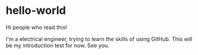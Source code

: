 # hello-world
Hi people who read this!

I'm a electrical engineer, trying to learn the skills of using GitHub. 
This will be my introduction test for now. See you.
